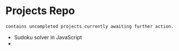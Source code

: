 # Projects Repo
    contains uncompleted projects currently awaiting further action.
* Sudoku solver in JavaScript
* 